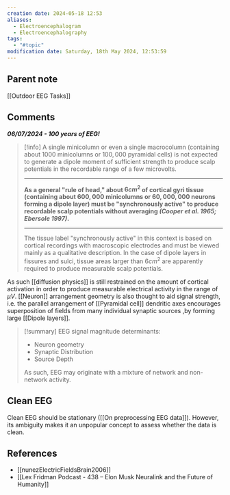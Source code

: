 ```yaml
---
creation date: 2024-05-18 12:53
aliases:
  - Electroencephalogram
  - Electroencephalography
tags:
  - "#topic"
modification date: Saturday, 18th May 2024, 12:53:59
---
```

## Parent note
[[Outdoor EEG Tasks]]

## Comments
***06/07/2024 - 100 years of EEG!***

> [!info]
> A single minicolumn or even a single macrocolumn (containing about $1000$ minicolumns or $100,000$ pyramidal cells) is not expected to generate a dipole moment of sufficient strength to produce scalp potentials in the recordable range of a few microvolts. 
> 
> ---
> **As a general "rule of head," about $6 cm^2$ of cortical gyri tissue (containing about $600,000$ minicolumns or $60,000,000$ neurons forming a dipole layer) must be "synchronously active" to produce recordable scalp potentials without averaging *(Cooper et al. 1965; Ebersole 1997)*.** 
> 
> ---
> The tissue label "synchronously active" in this context is based on cortical recordings with macroscopic electrodes and must be viewed mainly as a qualitative description. In the case of dipole layers in fissures and sulci, tissue areas larger than $6 cm^2$ are apparently required to produce measurable scalp potentials.

As such [[diffusion physics]] is still restrained on the amount of cortical activation in order to produce measurable electrical activity in the range of $\mu$$V$. [[Neuron]] arrangement geometry is also thought to aid signal strength, i.e. the parallel arrangement of [[Pyramidal cell]] dendritic axes encourages superposition of fields from many individual synaptic sources ,by forming large [[Dipole layers]].
> [!summary]
> EEG signal magnitude determinants:
> - Neuron geometry
> - Synaptic Distribution
> - Source Depth
> 
> As such, EEG may originate with a mixture of network and non-network activity.
## Clean EEG
Clean EEG should be stationary ([[On preprocessing EEG data]]). However, its ambiguity makes it an unpopular concept to assess whether the data is clean.
## References
+ [[nunezElectricFieldsBrain2006]]
+ [[Lex Fridman Podcast - 438 – Elon Musk Neuralink and the Future of Humanity]]